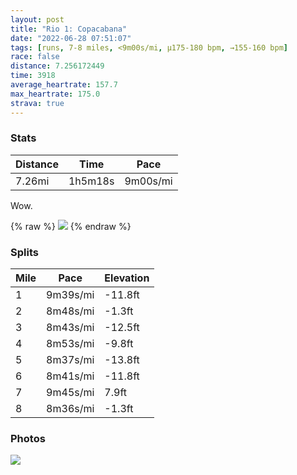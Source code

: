 ```yaml
---
layout: post
title: "Rio 1: Copacabana"
date: "2022-06-28 07:51:07"
tags: [runs, 7-8 miles, <9m00s/mi, μ175-180 bpm, →155-160 bpm]
race: false
distance: 7.256172449
time: 3918
average_heartrate: 157.7
max_heartrate: 175.0
strava: true
---
```


### Stats

| Distance | Time | Pace |
|----------|------|------|
|7.26mi|1h5m18s|9m00s/mi|

Wow.

{% raw %}
<img src='https://maps.googleapis.com/maps/api/staticmap?maptype=roadmap&path=enc:tehkCd`sfGIH?PAFBPLHH@~@Kj@@l@KPAVSHALS|@{@RBFEJf@P`@PvAJb@HTPCTBRGRWb@oAVmAZqBNa@VmANc@Lw@B]A_@@e@EQMMCM[e@[qA?_@QuACg@Q}@?s@K_@]w@CSKYE]MUYgB@SCSCo@C_@W_@G[FeAa@sA][]K[AeCh@w@X]?kBZmBb@u@JkD^c@IwE@}ASwBKUIsAQKGgAMoAWgAU_Cy@o@YUCeBm@kB}@e@Ke@YaA_@KI{@]c@]iCmAqD}B_A_@]SMQ[Wm@[UQe@k@gB_BMQk@i@W_@eBqBW_@}@eAm@aA[][s@]i@oA}Aq@}AiFgJa@y@}@yBiBmDy@yBMe@o@gAm@uBi@oAQo@Yo@Gq@]o@q@_BU{@_AyBGq@e@cAq@eBQmAm@yASk@_AkDk@}AGg@Qk@e@eASs@Ee@Wo@s@gC[cBQwAKe@QqACg@AuAGyA@}@Ne@HQPORGZB|@XjAPZBZCf@EXK`@SNSORWJa@NM@oAEu@U_AMWG]BOPITQ~@A~ARjDn@jDPh@h@xBPd@Fh@v@jBJd@r@pBF`@Jd@@Th@xAl@xBT^ZbAVb@Fb@LZb@dBb@bAHf@z@dCp@~ARt@Tb@Z|@^t@Xt@Nl@bBpE\v@h@z@h@xARVLVv@tBl@nAhB~Ch@jAZ^lBzDZ`@h@x@j@bAv@lAP`@vBdCj@z@X^~CtCdBlBh@ZV\x@p@jClBjBjAHJ|Ar@fDnBh@VzClAhDhAhEfApATx@TxCb@pALn@JR@d@FpBFb@HR?h@Eh@AzAK`BQp@K`AQhCo@jEkAXAREn@VRf@FZ?R\`@FXLRDx@ERBH\ZFPHjBHd@CPFf@ZfAB\P\Ff@JPNFFb@F?HFCNCACQJ@FGT?|AYd@?HEj@uAd@}@XYd@c@`@Sp@M`@KFSPKL@RXHFX^B@BEWCKQKEKSOEKBEPDr@CFIAKGo@E_@D]Te@f@y@jAWhACf@[fAg@hEELEZW~@Ov@C^_@lAkAfGQr@Q`AOf@Uj@Mx@&key=AIzaSyC1MId7bFpkLXNAaYhBSTb8jLyiSqzbDtM&size=800x800&markers=color:yellow|label:S|-22.98475,-43.19251&markers=color:green|label:F|-22.987049999999986,-43.193709999999946'>
{% endraw %}

### Splits

| Mile | Pace | Elevation |
|------|------|-----------|
|1|9m39s/mi|-11.8ft|
|2|8m48s/mi|-1.3ft|
|3|8m43s/mi|-12.5ft|
|4|8m53s/mi|-9.8ft|
|5|8m37s/mi|-13.8ft|
|6|8m41s/mi|-11.8ft|
|7|9m45s/mi|7.9ft|
|8|8m36s/mi|-1.3ft|

### Photos
<img src='https://dgtzuqphqg23d.cloudfront.net/Ji9ze-sbQWwZ_SvFF5FJKtjuTdov5jzfMKjo9ZeRoao-768x576.jpg'>
